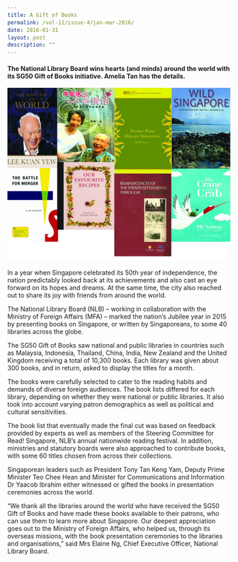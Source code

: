 ```yaml
---
title: A Gift of Books
permalink: /vol-11/issue-4/jan-mar-2016/
date: 2016-01-31
layout: post
description: ""
---
```

#### The National Library Board wins hearts (and minds) around the world with its SG50 Gift of Books initiative. **Amelia Tan** has the details.

<img src="/images/vol-11-issue-4/a-gift-of-books/g.JPG">
<div style="background-color: white;"></i></div>

In a year when Singapore celebrated its 50th year of independence, the nation predictably looked back at its achievements and also cast an eye forward on its hopes and dreams. At the same time, the city also reached out to share its joy with friends from around the world. 

The National Library Board (NLB) – working in collaboration with the Ministry of Foreign Affairs (MFA) – marked the nation’s Jubilee year in 2015 by presenting books on Singapore, or written by Singaporeans, to some 40 libraries across the globe.

The SG50 Gift of Books saw national and public libraries in countries such as Malaysia, Indonesia, Thailand, China, India, New Zealand and the United Kingdom receiving a total of 10,300 
books. Each library was given about 300 books, and in return, asked to display the titles for a month.

The books were carefully selected to cater to the reading habits and demands of diverse foreign audiences. The book lists differed for each library, depending on whether they were national or public libraries. It also took into account varying patron demographics as well as political and cultural sensitivities.

The book list that eventually made the final cut was based on feedback provided by experts as well as members of the Steering Committee for Read! Singapore, NLB’s annual nationwide 
reading festival. In addition, ministries and statutory boards were also approached to contribute books, with some 60 titles chosen from across their collections.

Singaporean leaders such as President Tony Tan Keng Yam, Deputy Prime Minister Teo Chee Hean and Minister for Communications and Information Dr Yaacob Ibrahim either witnessed or gifted the books in presentation ceremonies across the world.

“We thank all the libraries around the world who have received the SG50 Gift of Books and have made these books available to their patrons, who can use them to learn more about Singapore. 
Our deepest appreciation goes out to the Ministry of Foreign Affairs, who helped us, through its overseas missions, with the book presentation ceremonies to the libraries and organisations,” said Mrs Elaine Ng, Chief Executive Officer, National Library Board.
